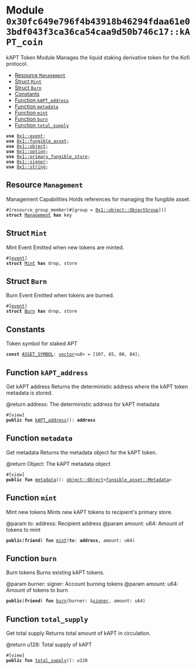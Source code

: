 
<a id="0x30fc649e796f4b43918b46294fdaa61e03bdf043f3ca36ca54caa9d50b746c17_kAPT_coin"></a>

# Module `0x30fc649e796f4b43918b46294fdaa61e03bdf043f3ca36ca54caa9d50b746c17::kAPT_coin`

kAPT Token Module
Manages the liquid staking derivative token for the Kofi protocol.


-  [Resource `Management`](#0x30fc649e796f4b43918b46294fdaa61e03bdf043f3ca36ca54caa9d50b746c17_kAPT_coin_Management)
-  [Struct `Mint`](#0x30fc649e796f4b43918b46294fdaa61e03bdf043f3ca36ca54caa9d50b746c17_kAPT_coin_Mint)
-  [Struct `Burn`](#0x30fc649e796f4b43918b46294fdaa61e03bdf043f3ca36ca54caa9d50b746c17_kAPT_coin_Burn)
-  [Constants](#@Constants_0)
-  [Function `kAPT_address`](#0x30fc649e796f4b43918b46294fdaa61e03bdf043f3ca36ca54caa9d50b746c17_kAPT_coin_kAPT_address)
-  [Function `metadata`](#0x30fc649e796f4b43918b46294fdaa61e03bdf043f3ca36ca54caa9d50b746c17_kAPT_coin_metadata)
-  [Function `mint`](#0x30fc649e796f4b43918b46294fdaa61e03bdf043f3ca36ca54caa9d50b746c17_kAPT_coin_mint)
-  [Function `burn`](#0x30fc649e796f4b43918b46294fdaa61e03bdf043f3ca36ca54caa9d50b746c17_kAPT_coin_burn)
-  [Function `total_supply`](#0x30fc649e796f4b43918b46294fdaa61e03bdf043f3ca36ca54caa9d50b746c17_kAPT_coin_total_supply)


<pre><code><b>use</b> <a href="">0x1::event</a>;
<b>use</b> <a href="">0x1::fungible_asset</a>;
<b>use</b> <a href="">0x1::object</a>;
<b>use</b> <a href="">0x1::option</a>;
<b>use</b> <a href="">0x1::primary_fungible_store</a>;
<b>use</b> <a href="">0x1::signer</a>;
<b>use</b> <a href="">0x1::string</a>;
</code></pre>



<a id="0x30fc649e796f4b43918b46294fdaa61e03bdf043f3ca36ca54caa9d50b746c17_kAPT_coin_Management"></a>

## Resource `Management`

Management Capabilities
Holds references for managing the fungible asset.



<pre><code>#[resource_group_member(#[group = <a href="_ObjectGroup">0x1::object::ObjectGroup</a>])]
<b>struct</b> <a href="kAPT_coin.md#0x30fc649e796f4b43918b46294fdaa61e03bdf043f3ca36ca54caa9d50b746c17_kAPT_coin_Management">Management</a> <b>has</b> key
</code></pre>



<a id="0x30fc649e796f4b43918b46294fdaa61e03bdf043f3ca36ca54caa9d50b746c17_kAPT_coin_Mint"></a>

## Struct `Mint`

Mint Event
Emitted when new tokens are minted.



<pre><code>#[<a href="">event</a>]
<b>struct</b> <a href="kAPT_coin.md#0x30fc649e796f4b43918b46294fdaa61e03bdf043f3ca36ca54caa9d50b746c17_kAPT_coin_Mint">Mint</a> <b>has</b> drop, store
</code></pre>



<a id="0x30fc649e796f4b43918b46294fdaa61e03bdf043f3ca36ca54caa9d50b746c17_kAPT_coin_Burn"></a>

## Struct `Burn`

Burn Event
Emitted when tokens are burned.



<pre><code>#[<a href="">event</a>]
<b>struct</b> <a href="kAPT_coin.md#0x30fc649e796f4b43918b46294fdaa61e03bdf043f3ca36ca54caa9d50b746c17_kAPT_coin_Burn">Burn</a> <b>has</b> drop, store
</code></pre>



<a id="@Constants_0"></a>

## Constants


<a id="0x30fc649e796f4b43918b46294fdaa61e03bdf043f3ca36ca54caa9d50b746c17_kAPT_coin_ASSET_SYMBOL"></a>

Token symbol for staked APT


<pre><code><b>const</b> <a href="kAPT_coin.md#0x30fc649e796f4b43918b46294fdaa61e03bdf043f3ca36ca54caa9d50b746c17_kAPT_coin_ASSET_SYMBOL">ASSET_SYMBOL</a>: <a href="">vector</a>&lt;u8&gt; = [107, 65, 80, 84];
</code></pre>



<a id="0x30fc649e796f4b43918b46294fdaa61e03bdf043f3ca36ca54caa9d50b746c17_kAPT_coin_kAPT_address"></a>

## Function `kAPT_address`

Get kAPT address
Returns the deterministic address where the kAPT token metadata is stored.

@return address: The deterministic address for kAPT metadata



<pre><code>#[view]
<b>public</b> <b>fun</b> <a href="kAPT_coin.md#0x30fc649e796f4b43918b46294fdaa61e03bdf043f3ca36ca54caa9d50b746c17_kAPT_coin_kAPT_address">kAPT_address</a>(): <b>address</b>
</code></pre>



<a id="0x30fc649e796f4b43918b46294fdaa61e03bdf043f3ca36ca54caa9d50b746c17_kAPT_coin_metadata"></a>

## Function `metadata`

Get metadata
Returns the metadata object for the kAPT token.

@return Object<Metadata>: The kAPT metadata object



<pre><code>#[view]
<b>public</b> <b>fun</b> <a href="kAPT_coin.md#0x30fc649e796f4b43918b46294fdaa61e03bdf043f3ca36ca54caa9d50b746c17_kAPT_coin_metadata">metadata</a>(): <a href="_Object">object::Object</a>&lt;<a href="_Metadata">fungible_asset::Metadata</a>&gt;
</code></pre>



<a id="0x30fc649e796f4b43918b46294fdaa61e03bdf043f3ca36ca54caa9d50b746c17_kAPT_coin_mint"></a>

## Function `mint`

Mint new tokens
Mints new kAPT tokens to recipient's primary store.

@param to: address: Recipient address
@param amount: u64: Amount of tokens to mint



<pre><code><b>public</b>(<b>friend</b>) <b>fun</b> <a href="kAPT_coin.md#0x30fc649e796f4b43918b46294fdaa61e03bdf043f3ca36ca54caa9d50b746c17_kAPT_coin_mint">mint</a>(<b>to</b>: <b>address</b>, amount: u64)
</code></pre>



<a id="0x30fc649e796f4b43918b46294fdaa61e03bdf043f3ca36ca54caa9d50b746c17_kAPT_coin_burn"></a>

## Function `burn`

Burn tokens
Burns existing kAPT tokens.

@param burner: signer: Account burning tokens
@param amount: u64: Amount of tokens to burn



<pre><code><b>public</b>(<b>friend</b>) <b>fun</b> <a href="kAPT_coin.md#0x30fc649e796f4b43918b46294fdaa61e03bdf043f3ca36ca54caa9d50b746c17_kAPT_coin_burn">burn</a>(burner: &<a href="">signer</a>, amount: u64)
</code></pre>



<a id="0x30fc649e796f4b43918b46294fdaa61e03bdf043f3ca36ca54caa9d50b746c17_kAPT_coin_total_supply"></a>

## Function `total_supply`

Get total supply
Returns total amount of kAPT in circulation.

@return u128: Total supply of kAPT



<pre><code>#[view]
<b>public</b> <b>fun</b> <a href="kAPT_coin.md#0x30fc649e796f4b43918b46294fdaa61e03bdf043f3ca36ca54caa9d50b746c17_kAPT_coin_total_supply">total_supply</a>(): u128
</code></pre>
